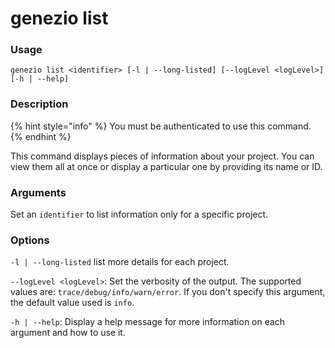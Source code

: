 # genezio list

### Usage

`genezio list <identifier> [-l | --long-listed] [--logLevel <logLevel>] [-h | --help]`

### Description

{% hint style="info" %}
You must be authenticated to use this command.
{% endhint %}

This command displays pieces of information about your project. You can view them all at once or display a particular one by providing its name or ID.

### Arguments

Set an `identifier` to list information only for a specific project.

### Options

`-l | --long-listed` list more details for each project.

`--logLevel <logLevel>`: Set the verbosity of the output. The supported values are: `trace/debug/info/warn/error`. If you don't specify this argument, the default value used is `info`.

`-h | --help`: Display a help message for more information on each argument and how to use it.

